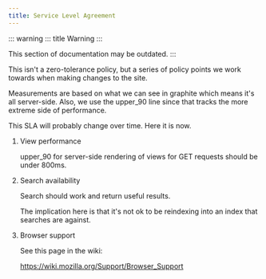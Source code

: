 ```yaml
---
title: Service Level Agreement
---
```


::: warning
::: title
Warning
:::

This section of documentation may be outdated.
:::

This isn\'t a zero-tolerance policy, but a series of policy points we
work towards when making changes to the site.

Measurements are based on what we can see in graphite which means it\'s
all server-side. Also, we use the upper_90 line since that tracks the
more extreme side of performance.

This SLA will probably change over time. Here it is now.

1.  View performance

    upper_90 for server-side rendering of views for GET requests should
    be under 800ms.

2.  Search availability

    Search should work and return useful results.

    The implication here is that it\'s not ok to be reindexing into an
    index that searches are against.

3.  Browser support

    See this page in the wiki:

    <https://wiki.mozilla.org/Support/Browser_Support>
